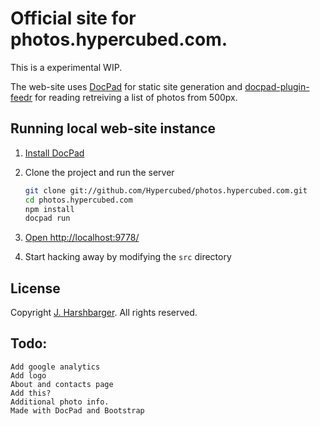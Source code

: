 # Official site for photos.hypercubed.com.

This is a experimental WIP.

The web-site uses [DocPad](https://github.com/bevry/docpad) for static site generation and [docpad-plugin-feedr](https://github.com/docpad/docpad-plugin-feedr/) for reading retreiving a list of photos from 500px.

## Running local web-site instance

1. [Install DocPad](https://github.com/bevry/docpad)

1. Clone the project and run the server

	``` bash
	git clone git://github.com/Hypercubed/photos.hypercubed.com.git
	cd photos.hypercubed.com
	npm install
	docpad run
	```

1. [Open http://localhost:9778/](http://localhost:9778/)

1. Start hacking away by modifying the `src` directory


## License

Copyright [J. Harshbarger](http://www.hypercubed.com/). All rights reserved.

## Todo:
	Add google analytics
	Add logo
	About and contacts page
	Add this?
	Additional photo info.
	Made with DocPad and Bootstrap
